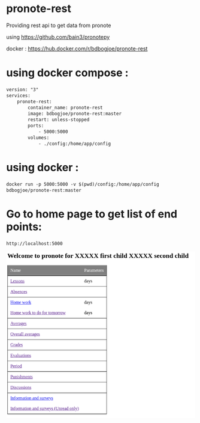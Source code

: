 # pronote-rest

Providing rest api to get data from pronote

using https://github.com/bain3/pronotepy


docker : https://hub.docker.com/r/bdbogjoe/pronote-rest


# using docker compose :
```
version: "3"
services:
    pronote-rest:
        container_name: pronote-rest
        image: bdbogjoe/pronote-rest:master
        restart: unless-stopped
        ports:
            - 5000:5000
        volumes:
            - ./config:/home/app/config
```

# using docker :
```
docker run -p 5000:5000 -v $(pwd)/config:/home/app/config bdbogjoe/pronote-rest:master
```

# Go to home page to get list of end points:
```
http://localhost:5000
```

![home.png](home.png)